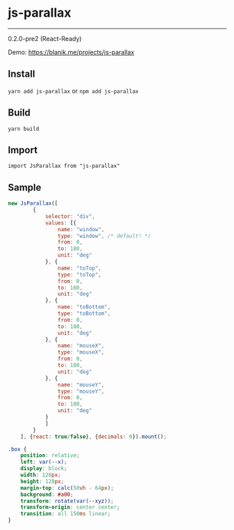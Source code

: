 # js-parallax
---
0.2.0-pre2 (React-Ready)

Demo: https://blanik.me/projects/js-parallax

## Install
`yarn add js-parallax` or `npm add js-parallax`

## Build
`yarn build`

## Import
`import JsParallax from "js-parallax"`

## Sample
```javascript
new JsParallax([
        {
            selector: "div",
            values: [{
                name: "window",
                type: "window", /* default! */
                from: 0,
                to: 180,
                unit: "deg"
            }, {
                name: "toTop",
                type: "toTop",
                from: 0,
                to: 180,
                unit: "deg"
            }, {
                name: "toBottom",
                type: "toBottom",
                from: 0,
                to: 180,
                unit: "deg"
            }, {
                name: "mouseX",
                type: "mouseX",
                from: 0,
                to: 180,
                unit: "deg"
            }, {
                name: "mouseY",
                type: "mouseY",
                from: 0,
                to: 180,
                unit: "deg"
            }
            ]
        }
    ], {react: true/false}, {decimals: 0}).mount();
```

```css
.box {
    position: relative;
    left: var(--x);
    display: block;
    width: 128px;
    height: 128px;
    margin-top: calc(50vh - 64px);
    background: #a00;
    transform: rotate(var(--xyz));
    transform-origin: center center;
    transition: all 150ms linear;
}
```
